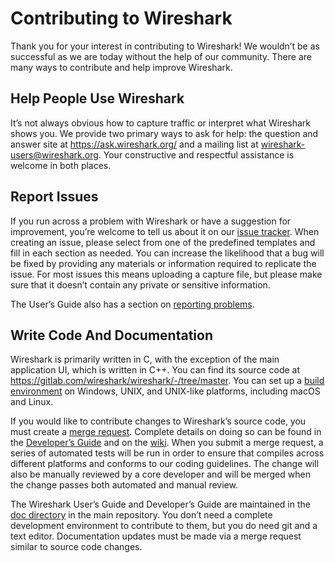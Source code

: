 # Contributing to Wireshark

<!--
To do:
- Provide an overview of project governance.
- CoC?
- Sponsorship?
- SharkFest?
-->

Thank you for your interest in contributing to Wireshark!
We wouldn’t be as successful as we are today without the help of our community.
There are many ways to contribute and help improve Wireshark.

## Help People Use Wireshark

It’s not always obvious how to capture traffic or interpret what Wireshark shows you.
We provide two primary ways to ask for help: the question and answer site at
https://ask.wireshark.org/
and a mailing list at
[wireshark-users@wireshark.org](https://www.wireshark.org/lists/).
Your constructive and respectful assistance is welcome in both places.

## Report Issues

If you run across a problem with Wireshark or have a suggestion for improvement, you’re welcome to tell us about it on our [issue tracker](https://gitlab.com/wireshark/wireshark/-/issues).
When creating an issue, please select from one of the predefined templates and fill in each section as needed.
You can increase the likelihood that a bug will be fixed by providing any materials or information required to replicate the issue.
For most issues this means uploading a capture file, but please make sure that it doesn’t contain any private or sensitive information.

The User’s Guide also has a section on [reporting problems](https://www.wireshark.org/docs/wsug_html_chunked/ChIntroHelp.html#_reporting_problems).

## Write Code And Documentation

Wireshark is primarily written in C, with the exception of the main application UI, which is written in C++.
You can find its source code at https://gitlab.com/wireshark/wireshark/-/tree/master.
You can set up a [build environment](https://www.wireshark.org/docs/wsdg_html_chunked/PartEnvironment.html) on Windows, UNIX, and UNIX-like platforms, including macOS and Linux.

If you would like to contribute changes to Wireshark’s source code, you must create a [merge request](https://gitlab.com/wireshark/wireshark/-/merge_requests).
Complete details on doing so can be found in the [Developer’s Guide](https://www.wireshark.org/docs/wsdg_html_chunked/ChSrcContribute.html) and on the [wiki](https://gitlab.com/wireshark/wireshark/-/wikis/Development/SubmittingPatches).
When you submit a merge request, a series of automated tests will be run in order to ensure that compiles across different platforms and conforms to our coding guidelines.
The change will also be manually reviewed by a core developer and will be merged when the change passes both automated and manual review.

The Wireshark User’s Guide and Developer’s Guide are maintained in the [doc directory](https://gitlab.com/wireshark/wireshark/-/tree/master/doc) in the main repository.
You don’t need a complete development environment to contribute to them, but you do need git and a text editor.
Documentation updates must be made via a merge request similar to source code changes.
